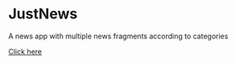# JustNews


A news app with multiple news fragments according to categories

<a href="https://github.com/Daggron/JustNews/blob/master/apk/news4.apk" download>Click here</a>
